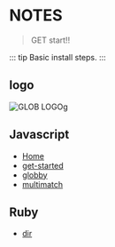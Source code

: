 # NOTES
> GET start!!

::: tip
Basic install steps.
:::

## logo
![GLOB LOGOg](https://raw.githubusercontent.com/isaacs/node-glob/master/oh-my-glob.gif)


## Javascript
  - [Home](/)
  - [get-started](/javascript/001-get-started.md)
  - [globby](/javascript/002-globby.md)
  - [multimatch](/javascript/003-multimatch.md)

## Ruby
  - [dir](/ruby/001-dir.md)

